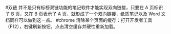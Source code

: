 #双链 并不是只有标榜双链功能的笔记软件才能实现双向链接，只要在 A 页标识了 B 页，又在 B 页表示了 A 页，就形成了一个双向链接，纸质笔记以及 Word 文档同样可以做到这一点。
#chrome 清除某个页面的缓存：打开开发者工具（F12），右键刷新按钮，点击清空缓存并硬性重新加载。